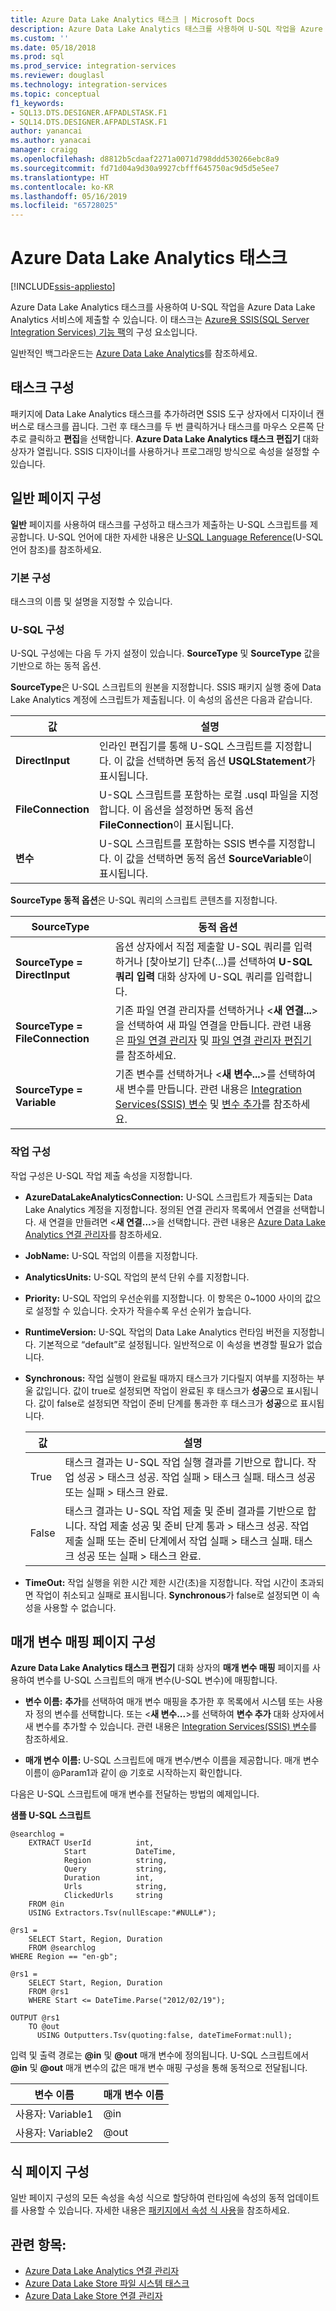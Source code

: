 ```yaml
---
title: Azure Data Lake Analytics 태스크 | Microsoft Docs
description: Azure Data Lake Analytics 태스크를 사용하여 U-SQL 작업을 Azure Data Lake Analytics 서비스에 제출할 수 있습니다.
ms.custom: ''
ms.date: 05/18/2018
ms.prod: sql
ms.prod_service: integration-services
ms.reviewer: douglasl
ms.technology: integration-services
ms.topic: conceptual
f1_keywords:
- SQL13.DTS.DESIGNER.AFPADLSTASK.F1
- SQL14.DTS.DESIGNER.AFPADLSTASK.F1
author: yanancai
ms.author: yanacai
manager: craigg
ms.openlocfilehash: d8812b5cdaaf2271a0071d798ddd530266ebc8a9
ms.sourcegitcommit: fd71d04a9d30a9927cbfff645750ac9d5d5e5ee7
ms.translationtype: HT
ms.contentlocale: ko-KR
ms.lasthandoff: 05/16/2019
ms.locfileid: "65728025"
---
```

# <a name="azure-data-lake-analytics-task"></a>Azure Data Lake Analytics 태스크

[!INCLUDE[ssis-appliesto](../../includes/ssis-appliesto-ssvrpluslinux-asdb-asdw-xxx.md)]



Azure Data Lake Analytics 태스크를 사용하여 U-SQL 작업을 Azure Data Lake Analytics 서비스에 제출할 수 있습니다. 이 태스크는 [Azure용 SSIS(SQL Server Integration Services) 기능 팩](../../integration-services/azure-feature-pack-for-integration-services-ssis.md)의 구성 요소입니다.

일반적인 백그라운드는 [Azure Data Lake Analytics](https://azure.microsoft.com/services/data-lake-analytics/)를 참조하세요.

## <a name="configure-the-task"></a>태스크 구성

패키지에 Data Lake Analytics 태스크를 추가하려면 SSIS 도구 상자에서 디자이너 캔버스로 태스크를 끕니다. 그런 후 태스크를 두 번 클릭하거나 태스크를 마우스 오른쪽 단추로 클릭하고 **편집**을 선택합니다. **Azure Data Lake Analytics 태스크 편집기** 대화 상자가 열립니다. SSIS 디자이너를 사용하거나 프로그래밍 방식으로 속성을 설정할 수 있습니다.

## <a name="general-page-configuration"></a>일반 페이지 구성

**일반** 페이지를 사용하여 태스크를 구성하고 태스크가 제출하는 U-SQL 스크립트를 제공합니다. U-SQL 언어에 대한 자세한 내용은 [U-SQL Language Reference](https://msdn.microsoft.com/azure/data-lake-analytics/u-sql/u-sql-language-reference)(U-SQL 언어 참조)를 참조하세요.

### <a name="basic-configuration"></a>기본 구성

태스크의 이름 및 설명을 지정할 수 있습니다.

### <a name="u-sql-configuration"></a>U-SQL 구성

U-SQL 구성에는 다음 두 가지 설정이 있습니다. **SourceType** 및 **SourceType** 값을 기반으로 하는 동적 옵션. 

**SourceType**은 U-SQL 스크립트의 원본을 지정합니다. SSIS 패키지 실행 중에 Data Lake Analytics 계정에 스크립트가 제출됩니다. 이 속성의 옵션은 다음과 같습니다.

|값|설명|  
|-----------|-----------------|  
|**DirectInput**|인라인 편집기를 통해 U-SQL 스크립트를 지정합니다. 이 값을 선택하면 동적 옵션 **USQLStatement**가 표시됩니다.|  
|**FileConnection**|U-SQL 스크립트를 포함하는 로컬 .usql 파일을 지정합니다. 이 옵션을 설정하면 동적 옵션 **FileConnection**이 표시됩니다.|  
|**변수**|U-SQL 스크립트를 포함하는 SSIS 변수를 지정합니다. 이 값을 선택하면 동적 옵션 **SourceVariable**이 표시됩니다.|

**SourceType 동적 옵션**은 U-SQL 쿼리의 스크립트 콘텐츠를 지정합니다. 

|SourceType|동적 옵션|  
|-----------|-----------------|  
|**SourceType = DirectInput**|옵션 상자에서 직접 제출할 U-SQL 쿼리를 입력하거나 [찾아보기] 단추(...)를 선택하여 **U-SQL 쿼리 입력** 대화 상자에 U-SQL 쿼리를 입력합니다.|  
|**SourceType = FileConnection**|기존 파일 연결 관리자를 선택하거나 <**새 연결...**>을 선택하여 새 파일 연결을 만듭니다. 관련 내용은 [파일 연결 관리자](../../integration-services/connection-manager/file-connection-manager.md) 및 [파일 연결 관리자 편집기](../../integration-services/connection-manager/file-connection-manager-editor.md)를 참조하세요.|  
|**SourceType = Variable**|기존 변수를 선택하거나 \<**새 변수...**>를 선택하여 새 변수를 만듭니다. 관련 내용은 [Integration Services&#40;SSIS&#41; 변수](../../integration-services/integration-services-ssis-variables.md) 및 [변수 추가](https://msdn.microsoft.com/library/d09b5d31-433f-4f7c-8c68-9df3a97785d5)를 참조하세요.|


### <a name="job-configuration"></a>작업 구성
작업 구성은 U-SQL 작업 제출 속성을 지정합니다.

- **AzureDataLakeAnalyticsConnection:** U-SQL 스크립트가 제출되는 Data Lake Analytics 계정을 지정합니다. 정의된 연결 관리자 목록에서 연결을 선택합니다. 새 연결을 만들려면 <**새 연결...**>을 선택합니다. 관련 내용은 [Azure Data Lake Analytics 연결 관리자](../../integration-services/connection-manager/azure-data-lake-analytics-connection-manager.md)를 참조하세요.

- **JobName:** U-SQL 작업의 이름을 지정합니다. 
- **AnalyticsUnits:** U-SQL 작업의 분석 단위 수를 지정합니다.
- **Priority:** U-SQL 작업의 우선순위를 지정합니다. 이 항목은 0~1000 사이의 값으로 설정할 수 있습니다. 숫자가 작을수록 우선 순위가 높습니다.
- **RuntimeVersion:** U-SQL 작업의 Data Lake Analytics 런타임 버전을 지정합니다. 기본적으로 “default”로 설정됩니다. 일반적으로 이 속성을 변경할 필요가 없습니다.
- **Synchronous:** 작업 실행이 완료될 때까지 태스크가 기다릴지 여부를 지정하는 부울 값입니다. 값이 true로 설정되면 작업이 완료된 후 태스크가 **성공**으로 표시됩니다. 값이 false로 설정되면 작업이 준비 단계를 통과한 후 태스크가 **성공**으로 표시됩니다.

  |값|설명|
  |-----------|-----------------|
  |True|태스크 결과는 U-SQL 작업 실행 결과를 기반으로 합니다. 작업 성공 > 태스크 성공. 작업 실패 > 태스크 실패. 태스크 성공 또는 실패 > 태스크 완료.|
  |False|태스크 결과는 U-SQL 작업 제출 및 준비 결과를 기반으로 합니다. 작업 제출 성공 및 준비 단계 통과 > 태스크 성공. 작업 제출 실패 또는 준비 단계에서 작업 실패 > 태스크 실패. 태스크 성공 또는 실패 > 태스크 완료.|

- **TimeOut:** 작업 실행을 위한 시간 제한 시간(초)을 지정합니다. 작업 시간이 초과되면 작업이 취소되고 실패로 표시됩니다. **Synchronous**가 false로 설정되면 이 속성을 사용할 수 없습니다.

## <a name="parameter-mapping-page-configuration"></a>매개 변수 매핑 페이지 구성

**Azure Data Lake Analytics 태스크 편집기** 대화 상자의 **매개 변수 매핑** 페이지를 사용하여 변수를 U-SQL 스크립트의 매개 변수(U-SQL 변수)에 매핑합니다.

- **변수 이름:** **추가**를 선택하여 매개 변수 매핑을 추가한 후 목록에서 시스템 또는 사용자 정의 변수를 선택합니다. 또는 <**새 변수...**>를 선택하여 **변수 추가** 대화 상자에서 새 변수를 추가할 수 있습니다. 관련 내용은 [Integration Services&#40;SSIS&#41; 변수](../../integration-services/integration-services-ssis-variables.md)를 참조하세요.  

- **매개 변수 이름:** U-SQL 스크립트에 매개 변수/변수 이름을 제공합니다. 매개 변수 이름이 \@Param1과 같이 \@ 기호로 시작하는지 확인합니다. 

다음은 U-SQL 스크립트에 매개 변수를 전달하는 방법의 예제입니다.

**샘플 U-SQL 스크립트**
```
@searchlog =
    EXTRACT UserId          int,
            Start           DateTime,
            Region          string,
            Query           string,
            Duration        int,
            Urls            string,
            ClickedUrls     string
    FROM @in
    USING Extractors.Tsv(nullEscape:"#NULL#");

@rs1 =
    SELECT Start, Region, Duration
    FROM @searchlog
WHERE Region == "en-gb";

@rs1 =
    SELECT Start, Region, Duration
    FROM @rs1
    WHERE Start <= DateTime.Parse("2012/02/19");

OUTPUT @rs1   
    TO @out
      USING Outputters.Tsv(quoting:false, dateTimeFormat:null);
```

입력 및 출력 경로는 **\@in** 및 **\@out** 매개 변수에 정의됩니다. U-SQL 스크립트에서 **\@in** 및 **\@out** 매개 변수의 값은 매개 변수 매핑 구성을 통해 동적으로 전달됩니다.

|변수 이름|매개 변수 이름|
|-------------|--------------|
|사용자: Variable1|\@in|
|사용자: Variable2|\@out| 

## <a name="expression-page-configuration"></a>식 페이지 구성

일반 페이지 구성의 모든 속성을 속성 식으로 할당하여 런타임에 속성의 동적 업데이트를 사용할 수 있습니다. 자세한 내용은 [패키지에서 속성 식 사용](../../integration-services/expressions/use-property-expressions-in-packages.md)을 참조하세요.

## <a name="see-also"></a>관련 항목:
- [Azure Data Lake Analytics 연결 관리자](../../integration-services/connection-manager/azure-data-lake-analytics-connection-manager.md)
- [Azure Data Lake Store 파일 시스템 태스크](../../integration-services/control-flow/azure-data-lake-store-file-system-task.md)
- [Azure Data Lake Store 연결 관리자](../../integration-services/connection-manager/azure-data-lake-store-connection-manager.md)

